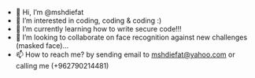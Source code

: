 - 👋 Hi, I’m @mshdiefat
- 👀 I’m interested in coding, coding & coding :)
- 🌱 I’m currently learning how to write secure code!!!
- 💞️ I’m looking to collaborate on face recognition against new challenges (masked face)...
- 📫 How to reach me? by sending email to mshdiefat@yahoo.com or calling me (+962790214481)

<!---
mshdiefat/mshdiefat is a ✨ special ✨ repository because its `README.md` (this file) appears on your GitHub profile.
You can click the Preview link to take a look at your changes.
--->
